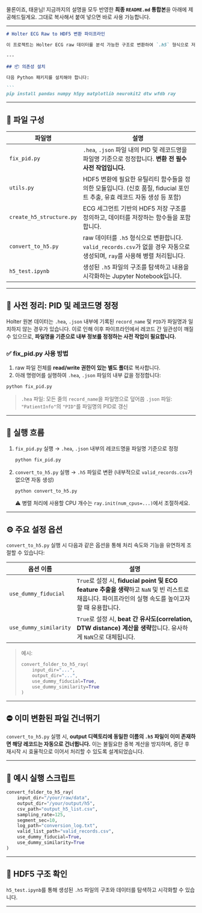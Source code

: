 물론이죠, 태윤님!
지금까지의 설명을 모두 반영한 **최종 `README.md` 통합본**을 아래에 제공해드릴게요. 그대로 복사해서 붙여 넣으면 바로 사용 가능합니다.

---

````markdown
# Holter ECG Raw to HDF5 변환 파이프라인

이 프로젝트는 Holter ECG raw 데이터를 분석 가능한 구조로 변환하여 `.h5` 형식으로 저장하는 파이프라인을 제공합니다.

---

## 📦 의존성 설치

다음 Python 패키지를 설치해야 합니다:

```
pip install pandas numpy h5py matplotlib neurokit2 dtw wfdb ray
````

---

## 📁 파일 구성

| 파일명                      | 설명                                                                                    |
| ------------------------ | ------------------------------------------------------------------------------------- |
| `fix_pid.py`             | `.hea`, `.json` 파일 내의 PID 및 레코드명을 파일명 기준으로 정정합니다. **변환 전 필수 사전 작업입니다.**               |
| `utils.py`               | HDF5 변환에 필요한 유틸리티 함수들을 정의한 모듈입니다. (신호 품질, fiducial 포인트 추출, 유효 레코드 자동 생성 등 포함)         |
| `create_h5_structure.py` | ECG 세그먼트 기반의 HDF5 저장 구조를 정의하고, 데이터를 저장하는 함수들을 포함합니다.                                  |
| `convert_to_h5.py`       | raw 데이터를 `.h5` 형식으로 변환합니다. `valid_records.csv`가 없을 경우 자동으로 생성되며, `ray`를 사용해 병렬 처리됩니다. |
| `h5_test.ipynb`          | 생성된 `.h5` 파일의 구조를 탐색하고 내용을 시각화하는 Jupyter Notebook입니다.                                 |

---

## 📌 사전 정리: PID 및 레코드명 정정

Holter 원본 데이터는 `.hea`, `.json` 내부에 기록된 `record_name` 및 `PID`가 파일명과 일치하지 않는 경우가 있습니다.
이로 인해 이후 파이프라인에서 레코드 간 일관성이 깨질 수 있으므로, **파일명을 기준으로 내부 정보를 정정하는 사전 작업이 필요합니다.**

### ✅ fix\_pid.py 사용 방법

1. raw 파일 전체를 **read/write 권한이 있는 별도 폴더**로 복사합니다.
2. 아래 명령어를 실행하여 `.hea`, `.json` 파일의 내부 값을 정정합니다:

```bash
python fix_pid.py
```

> `.hea` 파일: 모든 줄의 `record_name`을 파일명으로 덮어씀
> `.json` 파일: `"PatientInfo"`의 `"PID"`를 파일명의 PID로 갱신

---

## 🚀 실행 흐름

1. `fix_pid.py` 실행
   → `.hea`, `.json` 내부의 레코드명을 파일명 기준으로 정정

   ```bash
   python fix_pid.py
   ```

2. `convert_to_h5.py` 실행
   → `.h5` 파일로 변환 (내부적으로 `valid_records.csv`가 없으면 자동 생성)

   ```bash
   python convert_to_h5.py
   ```

   ⚠️ 병렬 처리에 사용할 CPU 개수는 `ray.init(num_cpus=...)`에서 조절하세요.

---

## ⚙️ 주요 설정 옵션

`convert_to_h5.py` 실행 시 다음과 같은 옵션을 통해 처리 속도와 기능을 유연하게 조절할 수 있습니다:

| 옵션 이름                  | 설명                                                                                                         |
| ---------------------- | ---------------------------------------------------------------------------------------------------------- |
| `use_dummy_fiducial`   | `True`로 설정 시, **fiducial point 및 ECG feature 추출을 생략**하고 `NaN` 및 빈 리스트로 채웁니다. 파이프라인의 실행 속도를 높이고자 할 때 유용합니다. |
| `use_dummy_similarity` | `True`로 설정 시, **beat 간 유사도(correlation, DTW distance) 계산을 생략**합니다. 유사하게 `NaN`으로 대체됩니다.                     |

> 예시:
>
> ```python
> convert_folder_to_h5_ray(
>     input_dir="...",
>     output_dir="...",
>     use_dummy_fiducial=True,
>     use_dummy_similarity=True
> )
> ```

---

## ⛔️ 이미 변환된 파일 건너뛰기

`convert_to_h5.py` 실행 시, **output 디렉토리에 동일한 이름의 `.h5` 파일이 이미 존재하면 해당 레코드는 자동으로 건너뜁니다.**
이는 불필요한 중복 계산을 방지하며, 중단 후 재시작 시 효율적으로 이어서 처리할 수 있도록 설계되었습니다.

---

## 🔄 예시 실행 스크립트

```python
convert_folder_to_h5_ray(
    input_dir="/your/raw/data",
    output_dir="/your/output/h5",
    csv_path="output_h5_list.csv",
    sampling_rate=125,
    segment_sec=10,
    log_path="conversion_log.txt",
    valid_list_path="valid_records.csv",
    use_dummy_fiducial=True,
    use_dummy_similarity=True
)
```

---

## 🧪 HDF5 구조 확인

`h5_test.ipynb`를 통해 생성된 `.h5` 파일의 구조와 데이터를 탐색하고 시각화할 수 있습니다.


---

